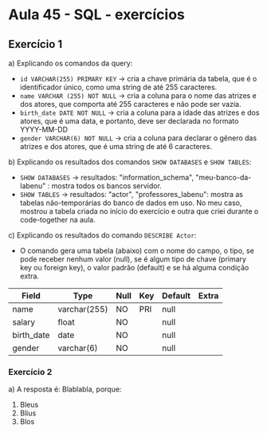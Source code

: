 # Aula 45 - SQL - exercícios 

## Exercício 1
a) Explicando os comandos da query:
- ```id VARCHAR(255) PRIMARY KEY``` -> cria a chave primária da tabela, que é o identificador único, como uma string de até 255 caracteres.
- ```name VARCHAR (255) NOT NULL``` -> cria a coluna para o nome das atrizes e dos atores, que comporta até 255 caracteres e não pode ser vazia.
- ```birth_date DATE NOT NULL``` -> cria a coluna para a idade das atrizes e dos atores, que é uma data, e portanto, deve ser declarada no formato YYYY-MM-DD
- ```gender VARCHAR(6) NOT NULL``` -> cria a coluna para declarar o gênero das atrizes e  dos atores, que é uma string de até 6 caracteres.


b) Explicando os resultados dos comandos ```SHOW DATABASES``` e ```SHOW TABLES```:
- ```SHOW DATABASES``` -> resultados: "information_schema", "meu-banco-da-labenu" : mostra todos os bancos servidor.
- ```SHOW TABLES``` -> resultados: "actor", "professores_labenu": mostra as tabelas não-temporárias do banco de dados em uso. No meu caso, mostrou a tabela criada no início do exercício e outra que criei durante o code-together na aula.

c) Explicando os resultados do comando ```DESCRIBE Actor```:
- O comando gera uma tabela (abaixo) com o nome do campo, o tipo, se pode receber nenhum valor (null), se é algum tipo de chave (primary key ou foreign key), o valor padrão (default) e se há alguma condição extra.

| Field      | Type         | Null | Key | Default | Extra |
|------------|--------------|------|-----|---------|-------|
| name       | varchar(255) | NO   | PRI | null    |       |
| salary     | float        | NO   |     | null    |       |
| birth_date | date         | NO   |     | null    |       |
| gender     | varchar(6)   | NO   |     | null    |       |


### Exercício 2
a) A resposta é: Blablabla, porque:
1. Bleus
2. Blius
3. Blos